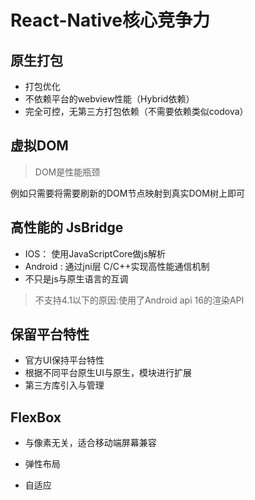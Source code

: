 # React-Native核心竞争力

## 原生打包

* 打包优化
* 不依赖平台的webview性能（Hybrid依赖）
* 完全可控，无第三方打包依赖（不需要依赖类似codova）

## 虚拟DOM

> DOM是性能瓶颈

例如只需要将需要刷新的DOM节点映射到真实DOM树上即可

## 高性能的 JsBridge

* IOS： 使用JavaScriptCore做js解析
* Android : 通过jni层 C/C++实现高性能通信机制
* 不只是js与原生语言的互调

> 不支持4.1以下的原因:使用了Android api 16的渲染API



## 保留平台特性

* 官方UI保持平台特性
* 根据不同平台原生UI与原生，模块进行扩展
* 第三方库引入与管理



## FlexBox

* 与像素无关，适合移动端屏幕兼容

* 弹性布局

* 自适应

   

